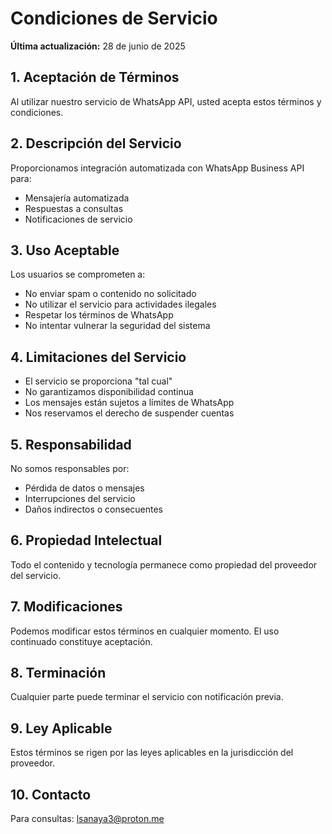 # Condiciones de Servicio

**Última actualización:** 28 de junio de 2025

## 1. Aceptación de Términos
Al utilizar nuestro servicio de WhatsApp API, usted acepta estos términos y condiciones.

## 2. Descripción del Servicio
Proporcionamos integración automatizada con WhatsApp Business API para:
- Mensajería automatizada
- Respuestas a consultas
- Notificaciones de servicio

## 3. Uso Aceptable
Los usuarios se comprometen a:
- No enviar spam o contenido no solicitado
- No utilizar el servicio para actividades ilegales
- Respetar los términos de WhatsApp
- No intentar vulnerar la seguridad del sistema

## 4. Limitaciones del Servicio
- El servicio se proporciona "tal cual"
- No garantizamos disponibilidad continua
- Los mensajes están sujetos a límites de WhatsApp
- Nos reservamos el derecho de suspender cuentas

## 5. Responsabilidad
No somos responsables por:
- Pérdida de datos o mensajes
- Interrupciones del servicio
- Daños indirectos o consecuentes

## 6. Propiedad Intelectual
Todo el contenido y tecnología permanece como propiedad del proveedor del servicio.

## 7. Modificaciones
Podemos modificar estos términos en cualquier momento. El uso continuado constituye aceptación.

## 8. Terminación
Cualquier parte puede terminar el servicio con notificación previa.

## 9. Ley Aplicable
Estos términos se rigen por las leyes aplicables en la jurisdicción del proveedor.

## 10. Contacto
Para consultas: lsanaya3@proton.me